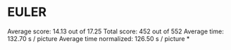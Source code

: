 # EULER

Average score:	14.13	out of 17.25
Total score:	452	out of 552
Average time: 	132.70	s / picture
Average time normalized:	126.50	s / picture *